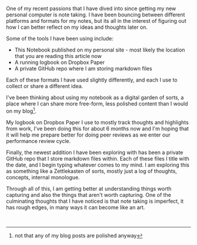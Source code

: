 One of my recent passions that I have dived into since getting my new personal
computer is note taking. I have been bouncing between different platforms and
formats for my notes, but its all in the interest of figuring out how I can
better reflect on my ideas and thoughts later on.

Some of the tools I have been using include:

- This Notebook published on my personal site - most likely the location that
  you are reading this article now
- A running logbook on Dropbox Paper
- A private GitHub repo where I am storing markdown files

Each of these formats I have used slightly differently, and each I use to
collect or share a different idea.

I've been thinking about using my notebook as a digital garden of sorts, a place
where I can share more free-form, less polished content than I would on my
blog[^1].

My logbook on Dropbox Paper I use to mostly track thoughts and highlights from
work, I've been doing this for about 6 months now and I'm hoping that it will
help me prepare better for doing peer reviews as we enter our performance review
cycle.

Finally, the newest addition I have been exploring with has been a private
GitHub repo that I store markdown files within. Each of these files I title with
the date, and I begin typing whatever comes to my mind. I am exploring this as
something like a Zettlekasten of sorts, mostly just a log of thoughts, concepts,
internal monologue.

Through all of this, I am getting better at understanding things worth capturing
and also the things that aren't worth capturing. One of the culminating thoughts
that I have noticed is that note taking is imperfect, it has rough edges, in
many ways it can become like an art.

<br />

[^1]: not that any of my blog posts are polished anyway
